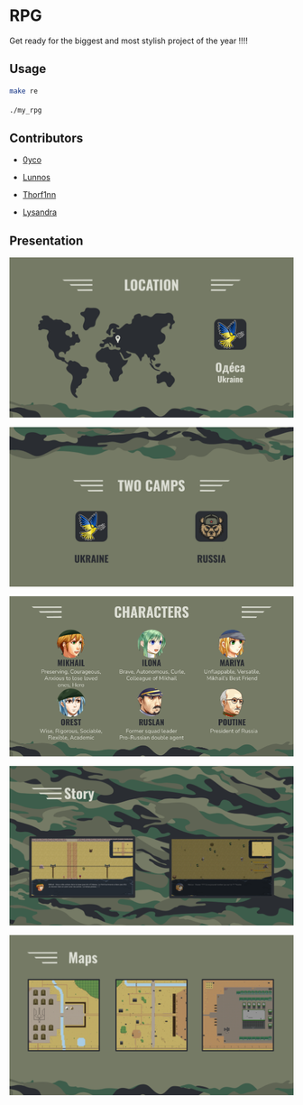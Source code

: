 # RPG

Get ready for the biggest and most stylish project of the year !!!!

##  Usage
```bash
make re

./my_rpg
```

## Contributors

-  [0yco](https://github.com/0yco)

-  [Lunnos](https://github.com/LunnosMp4)

-  [Thorf1nn](https://github.com/Thorf1nn)

-  [Lysandra](https://github.com/Lysandra26)

## Presentation

![Location](./assets/quick_overview/1_Location.png)

![Camps](./assets/quick_overview/2_Camps.png)

![Characters](./assets/quick_overview/3_Characters.png)

![Story](./assets/quick_overview/4_Story.png)

![Maps](./assets/quick_overview/5_Maps.png)
